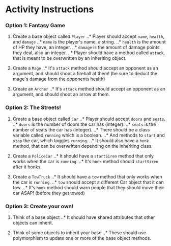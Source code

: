 # Activity Instructions
### Option 1: Fantasy Game
1. Create a base object called `Player`
..* Player should accept `name`, `health`, and `damage`
..* `name` is the player's name, a string.
..* `health` is the amount of HP they have, an integer.
..* `damage` is the amount of damage points they deal, also an integer.
..* Player should have a method called `attack`, that is meant to be overwritten by an inheriting object. 

2. Create a `Mage`
..* It's `attack` method should accept an opponent as an argument, and should shoot a fireball at them! (be sure to deduct the mage's damage from the opponents health)

2. Create an `Archer`
..* It's `attack` method should accept an opponent as an argument, and should shoot an arrow at them.


### Option 2: The Streets!
1. Create a base object called ```Car```
..* Player should accept `doors` and `seats`.
..* `doors` is the number of doors the car has (integer).
..* `seats` is the number of seats the car has (integer).
..* There should be a class variable called `running` which is a boolean.
..* And methods to `start` and `stop` the car, which toggles `running`.
..* It should also have a `honk` method, that can be overwritten depending on the inheriting class.

2. Create a `PoliceCar`
..* It should have a `startSiren` method that only works when the car is `running`.
..* It's `honk` method should `startSiren` after it honks.

2. Create a `TowTruck`
..* It should have a `tow` method that only works when the car is `running`.
..* `tow` should accept a different Car object that it can tow.
..* It's `honk` method should warn people that they should move their car ASAP! (before they get towed)

### Option 3: Create your own!
1. Think of a base object
..* It should have shared attributes that other objects can inherit.

2. Think of some objects to inherit your base
..* These should use polymorphism to update one or more of the base object methods.